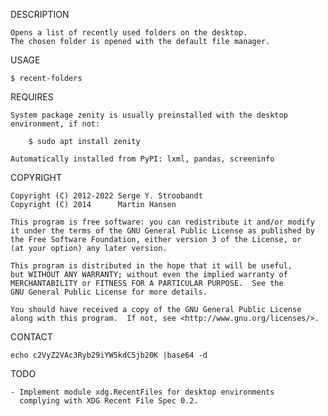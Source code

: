DESCRIPTION

    Opens a list of recently used folders on the desktop.
    The chosen folder is opened with the default file manager.


USAGE

    $ recent-folders


REQUIRES

    System package zenity is usually preinstalled with the desktop
    environment, if not:

        $ sudo apt install zenity

    Automatically installed from PyPI: lxml, pandas, screeninfo


COPYRIGHT

    Copyright (C) 2012-2022 Serge Y. Stroobandt
    Copyright (C) 2014      Martin Hansen

    This program is free software: you can redistribute it and/or modify
    it under the terms of the GNU General Public License as published by
    the Free Software Foundation, either version 3 of the License, or
    (at your option) any later version.

    This program is distributed in the hope that it will be useful,
    but WITHOUT ANY WARRANTY; without even the implied warranty of
    MERCHANTABILITY or FITNESS FOR A PARTICULAR PURPOSE.  See the
    GNU General Public License for more details.

    You should have received a copy of the GNU General Public License
    along with this program.  If not, see <http://www.gnu.org/licenses/>.


CONTACT

    echo c2VyZ2VAc3Ryb29iYW5kdC5jb20K |base64 -d


TODO

    - Implement module xdg.RecentFiles for desktop environments
      complying with XDG Recent File Spec 0.2.
